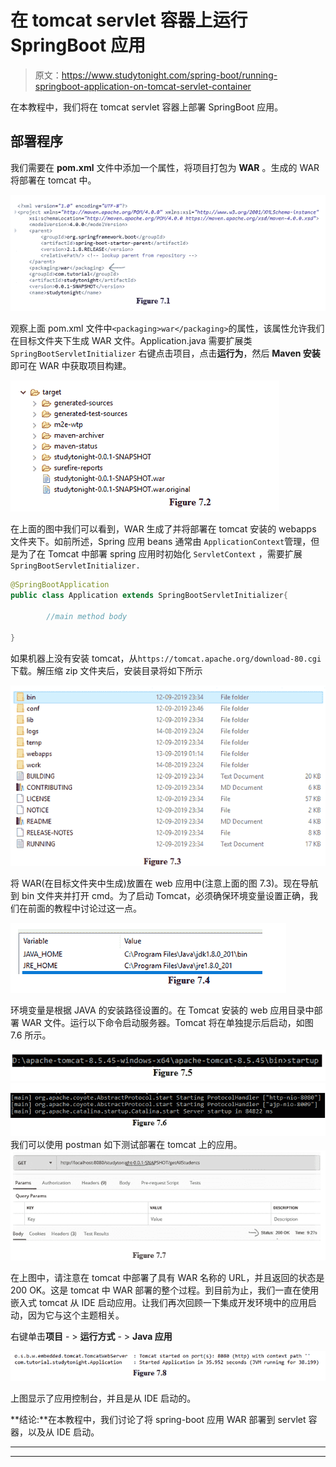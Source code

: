 # 在 tomcat servlet 容器上运行 SpringBoot 应用

> 原文：<https://www.studytonight.com/spring-boot/running-springboot-application-on-tomcat-servlet-container>

在本教程中，我们将在 tomcat servlet 容器上部署 SpringBoot 应用。

## 部署程序

我们需要在 **pom.xml** 文件中添加一个属性，将项目打包为 **WAR** 。生成的 WAR 将部署在 tomcat 中。

![](img/335893a0bb5c94484656ebc006107aa0.png)

观察上面 pom.xml 文件中`<packaging>war</packaging>`的属性，该属性允许我们在目标文件夹下生成 WAR 文件。Application.java 需要扩展类`SpringBootServletInitializer`
右键点击项目，点击**运行为**，然后 **Maven 安装**即可在 WAR 中获取项目构建。

![](img/85f209826ecac8d0a369262e2f797711.png)

在上面的图中我们可以看到，WAR 生成了并将部署在 tomcat 安装的 webapps 文件夹下。如前所述，Spring 应用 beans 通常由 `ApplicationContext`管理，但是为了在 Tomcat 中部署 spring 应用时初始化 `ServletContext` ，需要扩展`SpringBootServletInitializer.`

```java
@SpringBootApplication
public class Application extends SpringBootServletInitializer{

        //main method body

}
```

如果机器上没有安装 tomcat，从`https://tomcat.apache.org/download-80.cgi`下载。解压缩 zip 文件夹后，安装目录将如下所示

![](img/f980432083b09df0a38c949f4f58520e.png)

将 WAR(在目标文件夹中生成)放置在 web 应用中(注意上面的图 7.3)。现在导航到 bin 文件夹并打开 cmd。为了启动 Tomcat，必须确保环境变量设置正确，我们在前面的教程中讨论过这一点。

![](img/50e1f62a31cc0a5244991d61a68d21df.png)

环境变量是根据 JAVA 的安装路径设置的。在 Tomcat 安装的 web 应用目录中部署 WAR 文件。运行以下命令启动服务器。Tomcat 将在单独提示后启动，如图 7.6 所示。

![](img/6a1dfd0a495fc523457b59cb1ab1f20b.png)
![](img/ef882180ff3e3441102d42174785a101.png)
我们可以使用 postman 如下测试部署在 tomcat 上的应用。
![](img/a73f20478249766ab22d87251c871c62.png)

在上图中，请注意在 tomcat 中部署了具有 WAR 名称的 URL，并且返回的状态是 200 OK。这是 tomcat 中 WAR 部署的整个过程。到目前为止，我们一直在使用嵌入式 tomcat 从 IDE 启动应用。让我们再次回顾一下集成开发环境中的应用启动，因为它与这个主题相关。

右键单击**项目** - > **运行方式** - > **Java 应用**

![](img/389908cd2a6c97ff0b2be79aa019a3a2.png)

上图显示了应用控制台，并且是从 IDE 启动的。

**结论:**在本教程中，我们讨论了将 spring-boot 应用 WAR 部署到 servlet 容器，以及从 IDE 启动。

* * *

* * *